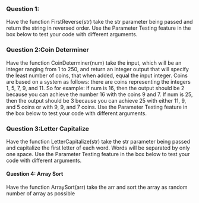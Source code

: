 <h3>Question 1:</h3>
Have the function FirstReverse(str) take the str parameter being passed and return the string in reversed order. 
Use the Parameter Testing feature in the box below to test your code with different arguments.

<h3>Question 2:Coin Determiner</h3>

Have the function CoinDeterminer(num) take the input, which will be an integer ranging from 1 to 250, and return an integer output that will specify the least number of coins, that when added, equal the input integer. Coins are based on a system as follows: there are coins representing the integers 1, 5, 7, 9, and 11. So for example: if num is 16, then the output should be 2 because you can achieve the number 16 with the coins 9 and 7. If num is 25, then the output should be 3 because you can achieve 25 with either 11, 9, and 5 coins or with 9, 9, and 7 coins. 
Use the Parameter Testing feature in the box below to test your code with different arguments.

<h3>Question 3:Letter Capitalize</h3>
Have the function LetterCapitalize(str) take the str parameter being passed and capitalize the first letter of each word. Words will be separated by only one space. 
Use the Parameter Testing feature in the box below to test your code with different arguments.

<h4>Question 4: Array Sort</h3>
Have the function ArraySort(arr) take the arr and sort the array as random number of array as possible